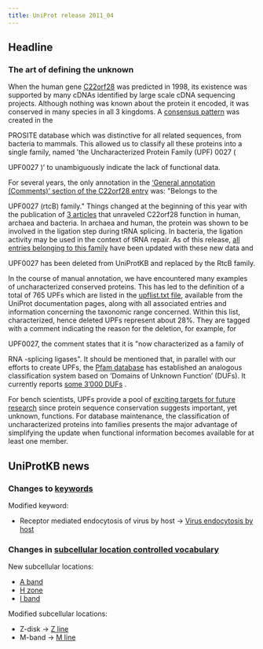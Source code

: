 ```yaml
---
title: UniProt release 2011_04
---
```


## Headline

### The art of defining the unknown

When the human gene [C22orf28](http://www.genenames.org/data/hgnc_data.php?hgnc_id=26935) was predicted in 1998, its existence was supported by many cDNAs identified by large scale cDNA sequencing projects. Although nothing was known about the protein it encoded, it was conserved in many species in all 3 kingdoms. A [consensus pattern](http://prosite.expasy.org/PS01288) was created in the

PROSITE database which was distinctive for all related sequences, from bacteria to mammals. This allowed us to classify all these proteins into a single family, named ’the Uncharacterized Protein Family (UPF) 0027 (

UPF0027 )’ to unambiguously indicate the lack of functional data.

For several years, the only annotation in the [‘General annotation (Comments)’ section of the C22orf28 entry](http://www.uniprot.org/uniprot/Q9Y3I0#section_comments) was: "Belongs to the

UPF0027 (rtcB) family." Things changed at the beginning of this year with the publication of [3 articles](http://www.ncbi.nlm.nih.gov/pubmed/21311021,21209330,21224389) that unraveled C22orf28 function in human, archaea and bacteria. In archaea and human, the protein was shown to be involved in the ligation step during tRNA splicing. In bacteria, the ligation activity may be used in the context of tRNA repair. As of this release, [all entries belonging to this family](http://www.uniprot.org/uniprot/?query=annotation:%28type:similarity+RtcB%29) have been updated with these new data and

UPF0027 has been deleted from UniProtKB and replaced by the RtcB family.

In the course of manual annotation, we have encountered many examples of uncharacterized conserved proteins. This has led to the definition of a total of 765 UPFs which are listed in the [upflist.txt file](http://www.uniprot.org/docs/upflist), available from the UniProt documentation pages, along with all associated entries and information concerning the taxonomic range concerned. Within this list, characterized, hence deleted UPFs represent about 28%. They are tagged with a comment indicating the reason for the deletion, for example, for

UPF0027, the comment states that it is "now characterized as a family of

RNA -splicing ligases". It should be mentioned that, in parallel with our efforts to create UPFs, the [Pfam database](http://pfam.sanger.ac.uk/) has established an analogous classification system based on ‘Domains of Unknown Function’ (DUFs). It currently reports [some 3’000 DUFs](http://pfam.sanger.ac.uk//family/browse?browse=d) .

For bench scientists, UPFs provide a pool of [exciting targets for future research](http://www.ncbi.nlm.nih.gov/pubmed/15479782,19787035,20944204) since protein sequence conservation suggests important, yet unknown, functions. For database maintenance, the classification of uncharacterized proteins into families presents the major advantage of simplifying the update when functional information becomes available for at least one member.

## UniProtKB news

### Changes to [keywords](http://www.uniprot.org/docs/keywlist)

Modified keyword:

-   Receptor mediated endocytosis of virus by host -&gt; [Virus endocytosis by host](http://www.uniprot.org/keywords/KW-1164)

### Changes in [subcellular location controlled vocabulary](http://www.uniprot.org/docs/?subcell)

New subcellular locations:

-   [A band](http://www.uniprot.org/locations/SL-0476)
-   [H zone](http://www.uniprot.org/locations/SL-0477)
-   [I band](http://www.uniprot.org/locations/SL-0478)

Modified subcellular locations:

-   Z-disk -&gt; [Z line](http://www.uniprot.org/locations/SL-0314)
-   M-band -&gt; [M line](http://www.uniprot.org/locations/SL-0315)
